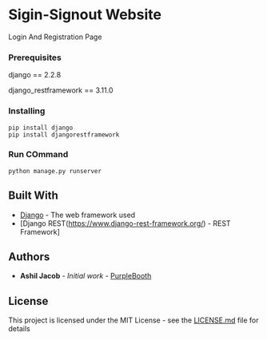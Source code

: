 # Sigin-Signout Website

Login And Registration Page

### Prerequisites

django == 2.2.8

django_restframework == 3.11.0



### Installing


```
pip install django
pip install djangorestframework
```
### Run COmmand
```
python manage.py runserver

```
## Built With

* [Django](https://docs.djangoproject.com/en/3.0/) - The web framework used
* [Django REST(https://www.django-rest-framework.org/) - REST Framework]
 

## Authors

* **Ashil Jacob** - *Initial work* - [PurpleBooth](https://github.com/ashiljacob)



## License

This project is licensed under the MIT License - see the [LICENSE.md](LICENSE.md) file for details



